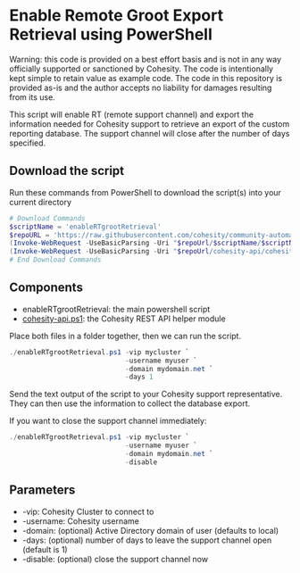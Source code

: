 # Enable Remote Groot Export Retrieval using PowerShell

Warning: this code is provided on a best effort basis and is not in any way officially supported or sanctioned by Cohesity. The code is intentionally kept simple to retain value as example code. The code in this repository is provided as-is and the author accepts no liability for damages resulting from its use.

This script will enable RT (remote support channel) and export the information needed for Cohesity support to retrieve an export of the custom reporting database. The support channel will close after the number of days specified.

## Download the script

Run these commands from PowerShell to download the script(s) into your current directory

```powershell
# Download Commands
$scriptName = 'enableRTgrootRetrieval'
$repoURL = 'https://raw.githubusercontent.com/cohesity/community-automation-samples/main/powershell'
(Invoke-WebRequest -UseBasicParsing -Uri "$repoUrl/$scriptName/$scriptName.ps1").content | Out-File "$scriptName.ps1"; (Get-Content "$scriptName.ps1") | Set-Content "$scriptName.ps1"
(Invoke-WebRequest -UseBasicParsing -Uri "$repoUrl/cohesity-api/cohesity-api.ps1").content | Out-File cohesity-api.ps1; (Get-Content cohesity-api.ps1) | Set-Content cohesity-api.ps1
# End Download Commands
```

## Components

* enableRTgrootRetrieval: the main powershell script
* [cohesity-api.ps1](https://raw.githubusercontent.com/cohesity/community-automation-samples/main/powershell/cohesity-api/cohesity-api.ps1): the Cohesity REST API helper module

Place both files in a folder together, then we can run the script.

```powershell
./enableRTgrootRetrieval.ps1 -vip mycluster `
                             -username myuser `
                             -domain mydomain.net `
                             -days 1
```

Send the text output of the script to your Cohesity support representative. They can then use the information to collect the database export.

If you want to close the support channel immediately:

```powershell
./enableRTgrootRetrieval.ps1 -vip mycluster `
                             -username myuser `
                             -domain mydomain.net `
                             -disable
```

## Parameters

* -vip: Cohesity Cluster to connect to
* -username: Cohesity username
* -domain: (optional) Active Directory domain of user (defaults to local)
* -days: (optional) number of days to leave the support channel open (default is 1)
* -disable: (optional) close the support channel now

